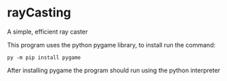 # rayCasting
A simple, efficient ray caster

This program uses the python pygame library, to install run the command:

`py -m pip install pygame`

After installing pygame the program should run using the python interpreter
